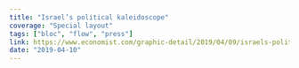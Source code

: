 ```yaml
---
title: "Israel’s political kaleidoscope"
coverage: "Special layout"
tags: ["bloc", "flow", "press"]
link: https://www.economist.com/graphic-detail/2019/04/09/israels-political-kaleidoscope?fsrc=scn/fb/te/bl/ed/israelspoliticalkaleidoscopedailychart
date: "2019-04-10"
---
```

